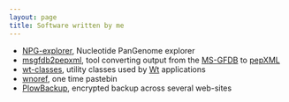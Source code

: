 ```yaml
---
layout: page
title: Software written by me
---
```


 * [NPG-explorer][npge], Nucleotide PanGenome explorer
 * [msgfdb2pepxml][msgfdb2pepxml], tool converting output
    from the [MS-GFDB][msgfdb] to [pepXML][pepxml]
 * [wt-classes][wc], utility classes used by
    [Wt][wt] applications
 * [wnoref][wnoref], one time pastebin
 * [PlowBackup][plowbackup], encrypted backup across
    several web-sites

[npge]: http://mouse.belozersky.msu.ru/tools/npge.html
[msgfdb2pepxml]: http://ms-utils.org/msgfdb2pepxml/
[msgfdb]: http://proteomics.ucsd.edu/Software/MSGFDB.html
[pepxml]: http://tools.proteomecenter.org/wiki/index.php?titlFormats:pepXML
[wc]: http://starius.ru/wt-classes/reference/
[wt]: http://webtoolkit.eu
[wnoref]: http://starius.ru/wnoref/
[plowbackup]: https://bitbucket.org/starius/config/src/tip/bin/plowbackup.py

